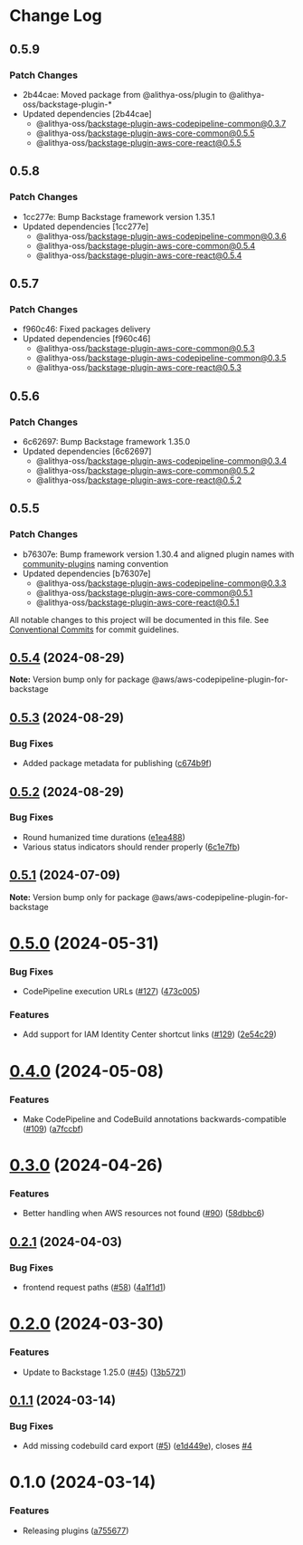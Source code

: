 # Change Log

## 0.5.9

### Patch Changes

- 2b44cae: Moved package from @alithya-oss/plugin to @alithya-oss/backstage-plugin-\*
- Updated dependencies [2b44cae]
  - @alithya-oss/backstage-plugin-aws-codepipeline-common@0.3.7
  - @alithya-oss/backstage-plugin-aws-core-common@0.5.5
  - @alithya-oss/backstage-plugin-aws-core-react@0.5.5

## 0.5.8

### Patch Changes

- 1cc277e: Bump Backstage framework version 1.35.1
- Updated dependencies [1cc277e]
  - @alithya-oss/backstage-plugin-aws-codepipeline-common@0.3.6
  - @alithya-oss/backstage-plugin-aws-core-common@0.5.4
  - @alithya-oss/backstage-plugin-aws-core-react@0.5.4

## 0.5.7

### Patch Changes

- f960c46: Fixed packages delivery
- Updated dependencies [f960c46]
  - @alithya-oss/backstage-plugin-aws-core-common@0.5.3
  - @alithya-oss/backstage-plugin-aws-codepipeline-common@0.3.5
  - @alithya-oss/backstage-plugin-aws-core-react@0.5.3

## 0.5.6

### Patch Changes

- 6c62697: Bump Backstage framework 1.35.0
- Updated dependencies [6c62697]
  - @alithya-oss/backstage-plugin-aws-codepipeline-common@0.3.4
  - @alithya-oss/backstage-plugin-aws-core-common@0.5.2
  - @alithya-oss/backstage-plugin-aws-core-react@0.5.2

## 0.5.5

### Patch Changes

- b76307e: Bump framework version 1.30.4 and aligned plugin names with [community-plugins](https://github.com/backstage/community-plugins) naming convention
- Updated dependencies [b76307e]
  - @alithya-oss/backstage-plugin-aws-codepipeline-common@0.3.3
  - @alithya-oss/backstage-plugin-aws-core-common@0.5.1
  - @alithya-oss/backstage-plugin-aws-core-react@0.5.1

All notable changes to this project will be documented in this file.
See [Conventional Commits](https://conventionalcommits.org) for commit guidelines.

## [0.5.4](https://github.com/awslabs/backstage-plugins-for-aws/compare/@aws/aws-codepipeline-plugin-for-backstage@0.5.3...@aws/aws-codepipeline-plugin-for-backstage@0.5.4) (2024-08-29)

**Note:** Version bump only for package @aws/aws-codepipeline-plugin-for-backstage

## [0.5.3](https://github.com/awslabs/backstage-plugins-for-aws/compare/@aws/aws-codepipeline-plugin-for-backstage@0.5.2...@aws/aws-codepipeline-plugin-for-backstage@0.5.3) (2024-08-29)

### Bug Fixes

- Added package metadata for publishing ([c674b9f](https://github.com/awslabs/backstage-plugins-for-aws/commit/c674b9fee77bd91567615f8adc4c1688da93ee3f))

## [0.5.2](https://github.com/awslabs/backstage-plugins-for-aws/compare/@aws/aws-codepipeline-plugin-for-backstage@0.5.1...@aws/aws-codepipeline-plugin-for-backstage@0.5.2) (2024-08-29)

### Bug Fixes

- Round humanized time durations ([e1ea488](https://github.com/awslabs/backstage-plugins-for-aws/commit/e1ea488ab11cc689b513b64a291b8543967fb960))
- Various status indicators should render properly ([6c1e7fb](https://github.com/awslabs/backstage-plugins-for-aws/commit/6c1e7fb3e78d92cd8d3c5390eed5438e353a8b23))

## [0.5.1](https://github.com/awslabs/backstage-plugins-for-aws/compare/@aws/aws-codepipeline-plugin-for-backstage@0.5.0...@aws/aws-codepipeline-plugin-for-backstage@0.5.1) (2024-07-09)

**Note:** Version bump only for package @aws/aws-codepipeline-plugin-for-backstage

# [0.5.0](https://github.com/awslabs/backstage-plugins-for-aws/compare/@aws/aws-codepipeline-plugin-for-backstage@0.4.0...@aws/aws-codepipeline-plugin-for-backstage@0.5.0) (2024-05-31)

### Bug Fixes

- CodePipeline execution URLs ([#127](https://github.com/awslabs/backstage-plugins-for-aws/issues/127)) ([473c005](https://github.com/awslabs/backstage-plugins-for-aws/commit/473c0055542e945c766704db07e090fe9b2f62f4))

### Features

- Add support for IAM Identity Center shortcut links ([#129](https://github.com/awslabs/backstage-plugins-for-aws/issues/129)) ([2e54c29](https://github.com/awslabs/backstage-plugins-for-aws/commit/2e54c29fb25b42a3c77f9bec952a7e2c10ef9025))

# [0.4.0](https://github.com/awslabs/backstage-plugins-for-aws/compare/@aws/aws-codepipeline-plugin-for-backstage@0.3.0...@aws/aws-codepipeline-plugin-for-backstage@0.4.0) (2024-05-08)

### Features

- Make CodePipeline and CodeBuild annotations backwards-compatible ([#109](https://github.com/awslabs/backstage-plugins-for-aws/issues/109)) ([a7fccbf](https://github.com/awslabs/backstage-plugins-for-aws/commit/a7fccbff5d52e1a1c3820b57152cb77e6373672d))

# [0.3.0](https://github.com/awslabs/backstage-plugins-for-aws/compare/@aws/aws-codepipeline-plugin-for-backstage@0.2.1...@aws/aws-codepipeline-plugin-for-backstage@0.3.0) (2024-04-26)

### Features

- Better handling when AWS resources not found ([#90](https://github.com/awslabs/backstage-plugins-for-aws/issues/90)) ([58dbbc6](https://github.com/awslabs/backstage-plugins-for-aws/commit/58dbbc65add71bad25b4f6ad91b15b2bb49a15dd))

## [0.2.1](https://github.com/awslabs/backstage-plugins-for-aws/compare/@aws/aws-codepipeline-plugin-for-backstage@0.2.0...@aws/aws-codepipeline-plugin-for-backstage@0.2.1) (2024-04-03)

### Bug Fixes

- frontend request paths ([#58](https://github.com/awslabs/backstage-plugins-for-aws/issues/58)) ([4a1f1d1](https://github.com/awslabs/backstage-plugins-for-aws/commit/4a1f1d1d7bc3cba4e4f28730cd4e1b1da41a205c))

# [0.2.0](https://github.com/awslabs/backstage-plugins-for-aws/compare/@aws/aws-codepipeline-plugin-for-backstage@0.1.1...@aws/aws-codepipeline-plugin-for-backstage@0.2.0) (2024-03-30)

### Features

- Update to Backstage 1.25.0 ([#45](https://github.com/awslabs/backstage-plugins-for-aws/issues/45)) ([13b5721](https://github.com/awslabs/backstage-plugins-for-aws/commit/13b5721f176a898f7de7f483852732ee8014a1cc))

## [0.1.1](https://github.com/awslabs/backstage-plugins-for-aws/compare/@aws/aws-codepipeline-plugin-for-backstage@0.1.0...@aws/aws-codepipeline-plugin-for-backstage@0.1.1) (2024-03-14)

### Bug Fixes

- Add missing codebuild card export ([#5](https://github.com/awslabs/backstage-plugins-for-aws/issues/5)) ([e1d449e](https://github.com/awslabs/backstage-plugins-for-aws/commit/e1d449e40004dab5aa8498c2e1c7fcca53313e12)), closes [#4](https://github.com/awslabs/backstage-plugins-for-aws/issues/4)

# 0.1.0 (2024-03-14)

### Features

- Releasing plugins ([a755677](https://github.com/awslabs/backstage-plugins-for-aws/commit/a75567771e3cbafe2ef2814ad33b1cc54e9564e0))
